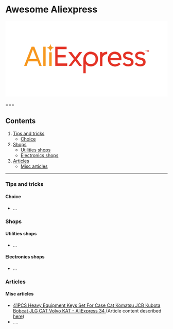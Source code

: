 # Awesome Aliexpress

![alt text](./media/aliexpress-logo.png)

===

## Contents

1. [Tips and tricks](#tips-and-tricks)
	- [Choice](#choice)
2. [Shops](#shops)
	- [Utilities shops](#utilities-shops)
	- [Electronics shops](#electronics-shops)
3. [Articles](#articles)
	- [Misc articles](#misc-articles)

---

### Tips and tricks
#### Choice
* ...

### Shops
#### Utilities shops
* ...
#### Electronics shops
* ...

### Articles
#### Misc articles
* [41PCS Heavy Equipment Keys Set For Case Cat Komatsu JCB Kubota Bobcat JLG CAT Volvo KAT - AliExpress 34
](https://aliexpress.com/item/1005007628014097.html) \(Article content described [here](./resources/heavy-equipment-41-keys-pack.md)\)
* ....